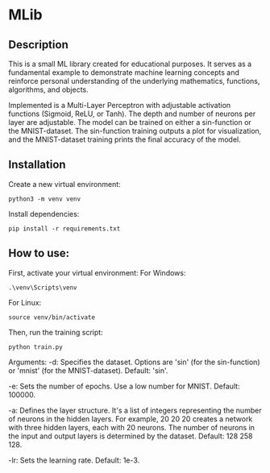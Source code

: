 # MLib

## Description

This is a small ML library created for educational purposes. It serves as a fundamental example to demonstrate machine learning concepts and reinforce personal understanding of the underlying mathematics, functions, algorithms, and objects.

Implemented is a Multi-Layer Perceptron with adjustable activation functions (Sigmoid, ReLU, or Tanh). The depth and number of neurons per layer are adjustable. The model can be trained on either a sin-function or the MNIST-dataset. The sin-function training outputs a plot for visualization, and the MNIST-dataset training prints the final accuracy of the model.

## Installation

Create a new virtual environment:
```
python3 -m venv venv
```

Install dependencies:
```
pip install -r requirements.txt
```

## How to use:

First, activate your virtual environment:
For Windows:
```
.\venv\Scripts\venv
```
For Linux:
```
source venv/bin/activate
```

Then, run the training script:
```
python train.py
```

Arguments:
-d: Specifies the dataset. Options are 'sin' (for the sin-function) or 'mnist' (for the MNIST-dataset). Default: 'sin'.

-e: Sets the number of epochs. Use a low number for MNIST. Default: 100000.

-a: Defines the layer structure. It's a list of integers representing the number of neurons in the hidden layers. For example, 20 20 20 creates a network with three hidden layers, each with 20 neurons. The number of neurons in the input and output layers is determined by the dataset. Default: 128 258 128.

-lr: Sets the learning rate. Default: 1e-3.




